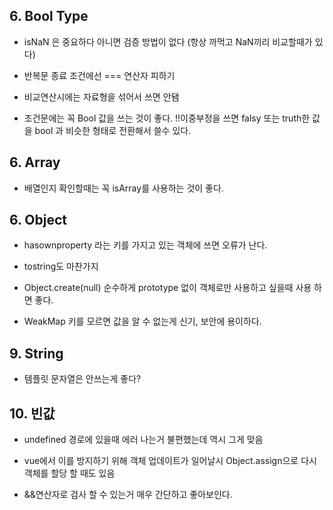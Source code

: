## 6. Bool Type

* isNaN 은 중요하다 아니면 검증 방법이 없다 (항상 까먹고 NaN끼리 비교할때가 있다)

* 반복문 종료 조건에선 === 연산자 피하기

* 비교연산시에는 자료형을 섞어서 쓰면 안됌

* 조건문에는 꼭 Bool 값을 쓰는 것이 좋다. !!이중부정을 쓰면 falsy 또는 truth한 값을 bool 과 비슷한 형태로 전환해서
쓸수 있다.

## 6. Array

* 배열인지 확인할때는 꼭 isArray를 사용하는 것이 좋다.

## 6. Object

* hasownproperty 라는 키를 가지고 있는 객체에 쓰면 오류가 난다. 

* tostring도 마찬가지

* Object.create(null) 순수하게 prototype 없이 객체로만 사용하고 싶을때 사용 하면 좋다.

* WeakMap 키를 모르면 값을 알 수 없는게 신기, 보안에 용이하다.

## 9. String

* 템플릿 문자열은 안쓰는게 좋다?

## 10. 빈값

* undefined 경로에 있을때 에러 나는거 불편했는데 역시 그게 맞음

* vue에서 이를 방지하기 위해 객체 업데이트가 일어날시 Object.assign으로 다시 객체를 할당 할 때도 있음

* &&연산자로 검사 할 수 있는거 매우 간단하고 좋아보인다.

